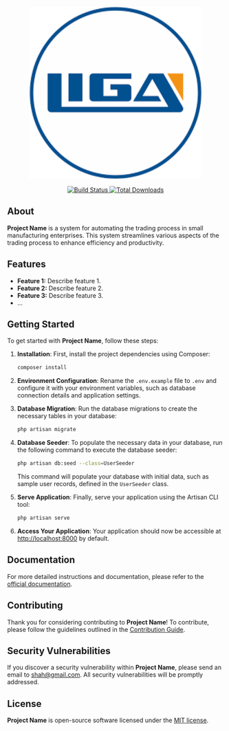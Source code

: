 <p align="center">
  <a href="#" target="_blank">
    <img src="/public/img/logo.png" width="400" alt="Liga">
  </a>
</p>

<p align="center">
  <a href="https://github.com/yourusername/yourrepository/actions">
    <img src="https://github.com/yourusername/yourrepository/workflows/tests/badge.svg" alt="Build Status">
  </a>
  <a href="https://packagist.org/packages/yourpackagist/yourpackage">
    <img src="https://img.shields.io/packagist/dt/yourpackagist/yourpackage" alt="Total Downloads">
  </a>
</p>

## About

**Project Name** is a system for automating the trading process in small manufacturing enterprises. This system streamlines various aspects of the trading process to enhance efficiency and productivity.

## Features

- **Feature 1:** Describe feature 1.
- **Feature 2:** Describe feature 2.
- **Feature 3:** Describe feature 3.
- ...

## Getting Started

To get started with **Project Name**, follow these steps:

1. **Installation**: First, install the project dependencies using Composer:

    ```bash
    composer install
    ```

2. **Environment Configuration**: Rename the `.env.example` file to `.env` and configure it with your environment variables, such as database connection details and application settings.

3. **Database Migration**: Run the database migrations to create the necessary tables in your database:

    ```bash
    php artisan migrate
    ```
4. **Database Seeder**: To populate the necessary data in your database, run the following command to execute the database seeder:

    ```bash
    php artisan db:seed --class=UserSeeder
    ```

    This command will populate your database with initial data, such as sample user records, defined in the `UserSeeder` class.


5. **Serve Application**: Finally, serve your application using the Artisan CLI tool:

    ```bash
    php artisan serve
    ```

6. **Access Your Application**: Your application should now be accessible at [http://localhost:8000](http://localhost:8000) by default.

## Documentation

For more detailed instructions and documentation, please refer to the [official documentation](https://yourprojectdocumentation.com).

## Contributing

Thank you for considering contributing to **Project Name**! To contribute, please follow the guidelines outlined in the [Contribution Guide](CONTRIBUTING.md).

## Security Vulnerabilities

If you discover a security vulnerability within **Project Name**, please send an email to [shah@gmail.com](mailto:shahromeo@gmail.com). All security vulnerabilities will be promptly addressed.

## License

**Project Name** is open-source software licensed under the [MIT license](https://opensource.org/licenses/MIT).
